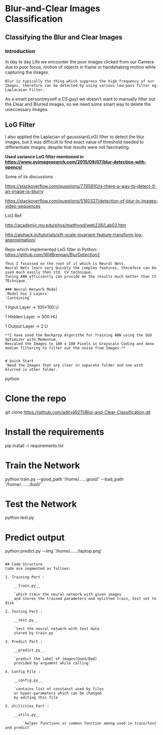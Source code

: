 # Blur-and-Clear Images Classification
## Classifying the Blur and Clear Images

### Introduction
In day to day Life we encounter the poor images clicked from our Camera due to poor focus, motion of objects in frame
or handshaking motion while capturing the Images.

`Blur is typically the thing which suppress the high frequency of our Images, therefore can be detected by using various low-pass filter
eg. Laplacaian Filter.`

As a smart person(myself a CS guy) we doesn't want to manually filter out the Clear and Blurred Images,
so we need some smart way to delete the uneccessary Images.

## LoG Filter
I also applied the Laplacian of gausssian(LoG) filter to detect the blur images, but it was difficult to find
exact value of threshold needed to differentiate images; despite that results were not fascinating.

**Used variance LoG filter mentioned in https://www.pyimagesearch.com/2015/09/07/blur-detection-with-opencv/**

Some of its discussions

https://stackoverflow.com/questions/7765810/is-there-a-way-to-detect-if-an-image-is-blurry

https://stackoverflow.com/questions/5180327/detection-of-blur-in-images-video-sequences

LoG Ref: 

http://academic.mu.edu/phys/matthysd/web226/Lab02.htm

http://aishack.in/tutorials/sift-scale-invariant-feature-transform-log-approximation/

Repo which implemented LoG filter in Python:
https://github.com/WillBrennan/BlurDetection2


```As the Now the era of Deep Conv Nets has supressed the Standard Computer Vision Techniques, 
Thus I focussed on the root of it which is Neural Nets.
Neural Nets learn very Quickly the complex features, therefore can be used much easily then std. CV technique.
Tuning ANN efficiently can provide me the results much better than CV TEchnique.```

### Neural Network Model
`Model has 3 Layers`
`Containing`
```
 1 Input Layer -> 100*100 U
 
 1 Hidden Layer -> 300 HU
 
 1 Output Layer -> 2 U
```
**I have used the Backprop Algorithm for Training ANN using the SGD Optimizer with Momentum.
Rescaled the Images to 100 x 100 Pixels in Grayscale Coding and done median filtering to filter out the noise from Images.**


# Quick Start
`Need the Images that are clear in separate folder and one with blurred in other folder.`
```
python
# Clone the repo
git clone https://github.com/aditya9211/Blur-and-Clear-Classification.git
# Install the requirements
pip install -r requirements.txt
# Train the Network
python train.py  --good_path  '/home/......good/'  --bad_path  '/home/......./bad/'
# Test the Network 
python test.py
# Predict output 
python predict.py --img '/home/....../laptop.png'

```

## Code Structure
Code are segmented as follows:

1. Training Part :

	__train.py__
    
 	`which train the neural network with given images
 	and stores the trained parameters and splitted train, test set to disk `
    
2. Testing Part :

	__test.py__
   
 	`test the neural network with test data
 	stored by train.py `

3. Predict Part :

	__predict.py__
    
	`predict the label of images(Good/Bad) 
	provided by argument while calling`

4. Config File :

	__config.py__
    
	`contains list of constanst used by files
	or hyper-parameters which can be changed
	by editing this file`
	
5. Utiltities Part :

	__utils.py__
    
    	`helper functions or common function among used in train/test and predict`
	
